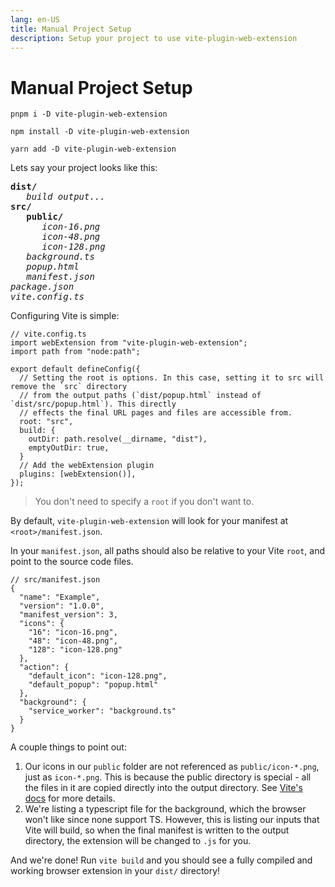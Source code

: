 ```yaml
---
lang: en-US
title: Manual Project Setup
description: Setup your project to use vite-plugin-web-extension
---
```


# Manual Project Setup

<CodeGroup>
  <CodeGroupItem title="PNPM" active>

```bash:no-line-numbers
pnpm i -D vite-plugin-web-extension
```

  </CodeGroupItem>
  <CodeGroupItem title="NPM">

```bash:no-line-numbers
npm install -D vite-plugin-web-extension
```

  </CodeGroupItem>
  <CodeGroupItem title="YARN">

```bash:no-line-numbers
yarn add -D vite-plugin-web-extension
```

  </CodeGroupItem>
</CodeGroup>

Lets say your project looks like this:

<pre>
<strong>dist/</strong>
   <i>build output...</i>
<strong>src/</strong>
   <strong>public/</strong>
      <i>icon-16.png</i>
      <i>icon-48.png</i>
      <i>icon-128.png</i>
   <i>background.ts</i>
   <i>popup.html</i>
   <i>manifest.json</i>
<i>package.json</i>
<i>vite.config.ts</i>
</pre>

Configuring Vite is simple:

```ts:no-line-numbers
// vite.config.ts
import webExtension from "vite-plugin-web-extension";
import path from "node:path";

export default defineConfig({
  // Setting the root is options. In this case, setting it to src will remove the `src` directory
  // from the output paths (`dist/popup.html` instead of `dist/src/popup.html`). This directly
  // effects the final URL pages and files are accessible from.
  root: "src",
  build: {
    outDir: path.resolve(__dirname, "dist"),
    emptyOutDir: true,
  }
  // Add the webExtension plugin
  plugins: [webExtension()],
});
```

> You don't need to specify a `root` if you don't want to.

By default, `vite-plugin-web-extension` will look for your manifest at `<root>/manifest.json`.

In your `manifest.json`, all paths should also be relative to your Vite `root`, and point to the source code files.

```json:no-line-numbers
// src/manifest.json
{
  "name": "Example",
  "version": "1.0.0",
  "manifest_version": 3,
  "icons": {
    "16": "icon-16.png",
    "48": "icon-48.png",
    "128": "icon-128.png"
  },
  "action": {
    "default_icon": "icon-128.png",
    "default_popup": "popup.html"
  },
  "background": {
    "service_worker": "background.ts"
  }
}
```

A couple things to point out:

1. Our icons in our `public` folder are not referenced as `public/icon-*.png`, just as `icon-*.png`. This is because the public directory is special - all the files in it are copied directly into the output directory. See [Vite's docs](https://vitejs.dev/guide/assets.html#the-public-directory) for more details.
2. We're listing a typescript file for the background, which the browser won't like since none support TS. However, this is listing our inputs that Vite will build, so when the final manifest is written to the output directory, the extension will be changed to `.js` for you.

And we're done! Run `vite build` and you should see a fully compiled and working browser extension in your `dist/` directory!
